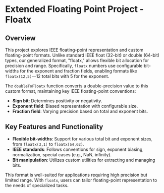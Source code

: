 # Extended Floating Point Project - Floatx

## Overview

This project explores IEEE floating-point representation and custom floating-point formats. Unlike standard IEEE float (32-bit) or double (64-bit) types, our generalized format, "floatx," allows flexible bit allocation for precision and range. Specifically, `floatx` numbers use configurable bit-widths for the exponent and fraction fields, enabling formats like `floatx(12,5)`—12 total bits with 5 for the exponent.

The `doubleToFloatx` function converts a double-precision value to this custom format, maintaining key IEEE floating-point conventions:

- **Sign bit**: Determines positivity or negativity.
- **Exponent field**: Biased representation with configurable size.
- **Fraction field**: Varying precision based on total and exponent bits.

## Key Features and Functionality

- **Flexible bit-widths**: Support for various total bit and exponent sizes, from `floatx(3,1)` to `floatx(64,62)`.
- **IEEE standards**: Follows conventions for sign, exponent biasing, normalization, special cases (e.g., NaN, infinity).
- **Bit manipulation**: Utilizes custom utilities for extracting and managing bits.

This format is well-suited for applications requiring high precision but limited range. With `floatx`, users can tailor floating-point representation to the needs of specialized tasks.

